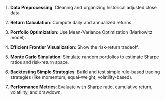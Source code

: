 1. **Data Preprocessing**: Cleaning and organizing historical adjusted close data.

2. **Return Calculation**: Compute daily and annualized returns.

3. **Portfolio Optimization**: Use Mean-Variance Optimization (Markowitz model).

4. **Efficient Frontier Visualization**: Show the risk-return tradeoff.

5. **Monte Carlo Simulation**: Simulate random portfolios to estimate Sharpe ratios and risk-return space.

6. **Backtesting Simple Strategies**: Build and test simple rule-based trading strategies (like momentum, equal-weight, volatility-based).

7. **Performance Metrics**: Evaluate with Sharpe ratio, cumulative return, volatility, and drawdown.

